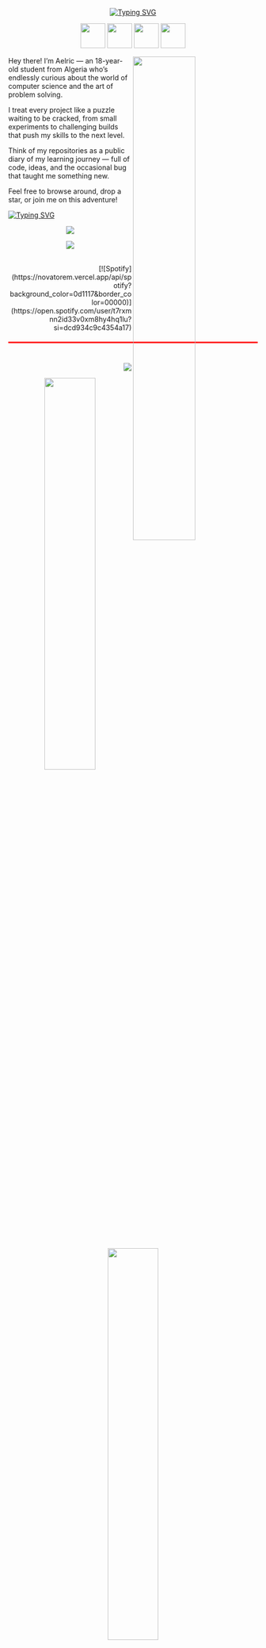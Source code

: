 <p align="center">
<a href="https://git.io/typing-svg"><img src="https://readme-typing-svg.herokuapp.com?font=Varela+Round&pause=1000&color=9EBECB&width=435&lines=Hi+There!+Welcome+to+my+GitHub+space" alt="Typing SVG" /></a>
</p>

<p align="center">
<a href="https://www.instagram.com/aelv.z/">
  <img height="50" src="https://github.com/entlv/entlv/blob/main/images/icons/my-aesthetic/instagram%20(2).png"/></a>















<a href="https://t.me/entlv">
  <img height="50" src="https://github.com/entlv/entlv/blob/main/images/icons/my-aesthetic/telegram%20(2).png"/></a>

<a href="https://www.google.com/?hl=en">
  <img height="50" src="https://github.com/entlv/entlv/blob/main/images/icons/my-aesthetic/linkedin%20(2).png"/></a>

<a href="https://www.google.com/?hl=en">
  <img height="50" src="https://github.com/entlv/entlv/blob/main/images/icons/my-aesthetic/discord%20(2).png"/></a>
</p>


</div>
<img align="right" width="50%" src="https://github.com/entlv/entlv/blob/main/images/a0d581666d26dd9c66bf8ed395cba948.gif"/>

   
 <p> 
Hey there! I’m Aelric — an 18-year-old student from Algeria who’s endlessly curious about the world of computer science and the art of problem solving.</p>
<p>I treat every project like a puzzle waiting to be cracked, from small experiments to challenging builds that push my skills to the next level.</p>
<p>
 Think of my repositories as a public diary of my learning journey — full of code, ideas, and the occasional bug that taught me something new.</p>
  <p> Feel free to browse around, drop a star, or join me on this adventure!</p>

  <div>
 <p align="left">
   <a href="https://git.io/typing-svg"><img src="https://readme-typing-svg.herokuapp.com?font=Libertinus+Serif&pause=1000&color=98CCFF&background=FFFFFF00&center=true&vCenter=true&width=435&lines=My+skills+%3A" alt="Typing SVG" /></a> 
 </p>
<p align="center">
  <a href="https://skillicons.dev">
    <img src="https://skillicons.dev/icons?i=git,bash,debian,discord,linux,md,ps,pycharm,raspberrypi,replit,vscode" />
  </a>
</p>
<p align="center">
  <a href="https://skillicons.dev">
    <img src="https://skillicons.dev/icons?i=cpp,nodejs,mysql,html,python" />
  </a>
</p>
</div>
&nbsp;<div align="right">
[![Spotify](https://novatorem.vercel.app/api/spotify?background_color=0d1117&border_color=00000)](https://open.spotify.com/user/t7rxmnn2id33v0xm8hy4hq1lu?si=dcd934c9c4354a17)

<div style="border-top: 3px solid red; padding-top: 20px; margin: 20px 0;">

</div>
<a href="https://github.com/Ashutosh00710/github-readme-activity-graph">
  <img src="https://github-readme-activity-graph.vercel.app/graph?username=aelric1&theme=github-compact&radius=12&line=9EBECB&hide_border=true" />
</a>


<p align="center">
  <img src="https://github-readme-stats.vercel.app/api?username=aelric1&show_icons=true&theme=graywhite&text_color=9EBECB" width="45%" />
  <img src="https://github-readme-streak-stats.herokuapp.com/?user=aelric1&theme=graywhite&text_color=9EBECB" width="45%" />
</p>
<p align="center">
<a href="https://git.io/typing-svg"><img src="https://readme-typing-svg.herokuapp.com?font=Libertinus+Serif&pause=1000&color=98CCFF&background=FFFFFF00&center=true&width=435&lines=Thanks+for+being+here" alt="Typing SVG" /></a></p>
